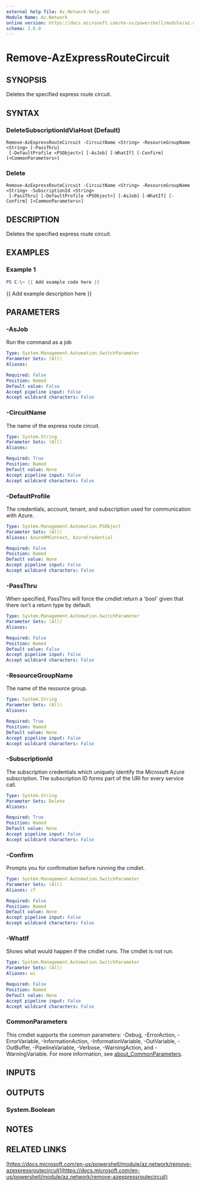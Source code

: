 ```yaml
---
external help file: Az.Network-help.xml
Module Name: Az.Network
online version: https://docs.microsoft.com/en-us/powershell/module/az.network/remove-azexpressroutecircuit
schema: 2.0.0
---
```


# Remove-AzExpressRouteCircuit

## SYNOPSIS
Deletes the specified express route circuit.

## SYNTAX

### DeleteSubscriptionIdViaHost (Default)
```
Remove-AzExpressRouteCircuit -CircuitName <String> -ResourceGroupName <String> [-PassThru]
 [-DefaultProfile <PSObject>] [-AsJob] [-WhatIf] [-Confirm] [<CommonParameters>]
```

### Delete
```
Remove-AzExpressRouteCircuit -CircuitName <String> -ResourceGroupName <String> -SubscriptionId <String>
 [-PassThru] [-DefaultProfile <PSObject>] [-AsJob] [-WhatIf] [-Confirm] [<CommonParameters>]
```

## DESCRIPTION
Deletes the specified express route circuit.

## EXAMPLES

### Example 1
```powershell
PS C:\> {{ Add example code here }}
```

{{ Add example description here }}

## PARAMETERS

### -AsJob
Run the command as a job

```yaml
Type: System.Management.Automation.SwitchParameter
Parameter Sets: (All)
Aliases:

Required: False
Position: Named
Default value: False
Accept pipeline input: False
Accept wildcard characters: False
```

### -CircuitName
The name of the express route circuit.

```yaml
Type: System.String
Parameter Sets: (All)
Aliases:

Required: True
Position: Named
Default value: None
Accept pipeline input: False
Accept wildcard characters: False
```

### -DefaultProfile
The credentials, account, tenant, and subscription used for communication with Azure.

```yaml
Type: System.Management.Automation.PSObject
Parameter Sets: (All)
Aliases: AzureRMContext, AzureCredential

Required: False
Position: Named
Default value: None
Accept pipeline input: False
Accept wildcard characters: False
```

### -PassThru
When specified, PassThru will force the cmdlet return a 'bool' given that there isn't a return type by default.

```yaml
Type: System.Management.Automation.SwitchParameter
Parameter Sets: (All)
Aliases:

Required: False
Position: Named
Default value: False
Accept pipeline input: False
Accept wildcard characters: False
```

### -ResourceGroupName
The name of the resource group.

```yaml
Type: System.String
Parameter Sets: (All)
Aliases:

Required: True
Position: Named
Default value: None
Accept pipeline input: False
Accept wildcard characters: False
```

### -SubscriptionId
The subscription credentials which uniquely identify the Microsoft Azure subscription.
The subscription ID forms part of the URI for every service call.

```yaml
Type: System.String
Parameter Sets: Delete
Aliases:

Required: True
Position: Named
Default value: None
Accept pipeline input: False
Accept wildcard characters: False
```

### -Confirm
Prompts you for confirmation before running the cmdlet.

```yaml
Type: System.Management.Automation.SwitchParameter
Parameter Sets: (All)
Aliases: cf

Required: False
Position: Named
Default value: None
Accept pipeline input: False
Accept wildcard characters: False
```

### -WhatIf
Shows what would happen if the cmdlet runs.
The cmdlet is not run.

```yaml
Type: System.Management.Automation.SwitchParameter
Parameter Sets: (All)
Aliases: wi

Required: False
Position: Named
Default value: None
Accept pipeline input: False
Accept wildcard characters: False
```

### CommonParameters
This cmdlet supports the common parameters: -Debug, -ErrorAction, -ErrorVariable, -InformationAction, -InformationVariable, -OutVariable, -OutBuffer, -PipelineVariable, -Verbose, -WarningAction, and -WarningVariable. For more information, see [about_CommonParameters](http://go.microsoft.com/fwlink/?LinkID=113216).

## INPUTS

## OUTPUTS

### System.Boolean
## NOTES

## RELATED LINKS

[https://docs.microsoft.com/en-us/powershell/module/az.network/remove-azexpressroutecircuit](https://docs.microsoft.com/en-us/powershell/module/az.network/remove-azexpressroutecircuit)

